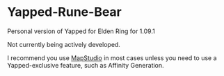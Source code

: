 # Yapped-Rune-Bear
Personal version of Yapped for Elden Ring for 1.09.1

Not currently being actively developed. 

I recommend you use [MapStudio](https://github.com/soulsmods/DSMapStudio) in most cases unless you need to use a Yapped-exclusive feature, such as Affinity Generation.

